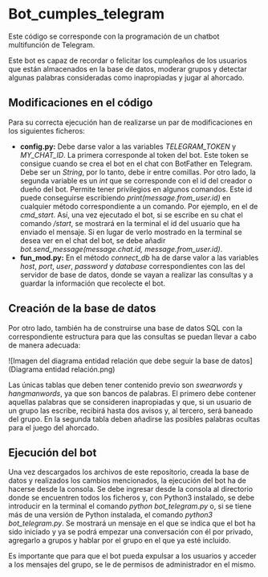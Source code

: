 # Bot_cumples_telegram

Este código se corresponde con la programación de un chatbot multifunción de Telegram.

Este bot es capaz de recordar o felicitar los cumpleaños de los usuarios que están almacenados en la base de datos, moderar grupos y detectar algunas palabras consideradas como inapropiadas y jugar al ahorcado.

## Modificaciones en el código
Para su correcta ejecución han de realizarse un par de modificaciones en los siguientes ficheros:
- **config.py:** Debe darse valor a las variables *TELEGRAM_TOKEN* y *MY_CHAT_ID*. La primera corresponde al token del bot. Este token se consigue cuando se crea el bot en el chat con BotFather en Telegram. Debe ser un *String*, por lo tanto, debe ir entre comillas. Por otro lado, la segunda variable es un *int* que se corresponde con el id del creador o dueño del bot. Permite tener privilegios en algunos comandos. Este id puede conseguirse escribiendo *print(message.from_user.id)* en cualquier método correspondiente a un comando. Por ejemplo, en el de *cmd_start*. Así, una vez ejecutado el bot, si se escribe en su chat el comando */start*, se mostrará en la terminal el id del usuario que ha enviado el mensaje. Si en lugar de verlo mostrado en la terminal se desea ver en el chat del bot, se debe añadir *bot.send_message(message.chat.id, message.from_user.id)*.
- **fun_mod.py:** En el método *connect_db* ha de darse valor a las variables *host*, *port*, *user*, *password* y *database* correspondientes con las del servidor de base de datos, donde se vayan a realizar las consultas y a guardar la información que recolecte el bot.

## Creación de la base de datos
Por otro lado, también ha de construirse una base de datos SQL con la correspondiente estructura para que las consultas se puedan llevar a cabo de manera adecuada:

![Imagen del diagrama entidad relación que debe seguir la base de datos](Diagrama entidad relación.png)

Las únicas tablas que deben tener contenido previo son *swearwords* y *hangmanwords*, ya que son bancos de palabras. El primero debe contener aquellas palabras que se consideren inapropiadas y que, si un usuario de un grupo las escribe, recibirá hasta dos avisos y, al tercero, será baneado del grupo. En la segunda tabla deben añadirse las posibles palabras ocultas para el juego del ahorcado.

## Ejecución del bot
Una vez descargados los archivos de este repositorio, creada la base de datos y realizados los cambios mencionados, la ejecución del bot ha de hacerse desde la consola. Se debe ingresar desde la consola al directorio donde se encuentren todos los ficheros y, con Python3 instalado, se debe introducir en la terminal el comando *python bot_telegram.py* o, si se tiene más de una versión de Python instalada, el comando *python3 bot_telegram.py*. Se mostrará un mensaje en el que se indica que el bot ha sido iniciado y ya se podrá empezar una conversación con él por privado, agregarlo a grupos y hablar por el grupo en el que ya esté incluido. 

Es importante que para que el bot pueda expulsar a los usuarios y acceder a los mensajes del grupo, se le de permisos de administrador en el mismo.
